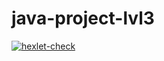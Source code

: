 # java-project-lvl3

[![hexlet-check](https://github.com/AlexandrKananadze/java-project-lvl3/actions/workflows/hexlet-check.yml/badge.svg)](https://github.com/AlexandrKananadze/java-project-lvl3/actions/workflows/hexlet-check.yml)
